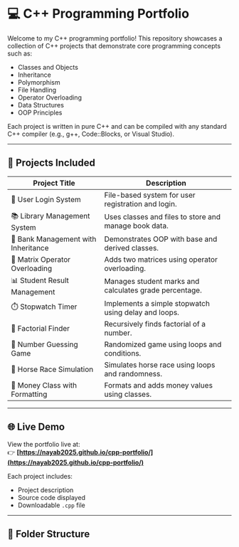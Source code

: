 # 💻 C++ Programming Portfolio

Welcome to my C++ programming portfolio! This repository showcases a collection of C++ projects that demonstrate core programming concepts such as:

- Classes and Objects  
- Inheritance  
- Polymorphism  
- File Handling  
- Operator Overloading  
- Data Structures  
- OOP Principles  

Each project is written in pure C++ and can be compiled with any standard C++ compiler (e.g., g++, Code::Blocks, or Visual Studio).

---

## 🚀 Projects Included

| Project Title                           | Description                                                  |
|----------------------------------------|--------------------------------------------------------------|
| 🔐 User Login System                   | File-based system for user registration and login.           |
| 📚 Library Management System           | Uses classes and files to store and manage book data.        |
| 🏦 Bank Management with Inheritance    | Demonstrates OOP with base and derived classes.              |
| 🧮 Matrix Operator Overloading         | Adds two matrices using operator overloading.                |
| 📊 Student Result Management           | Manages student marks and calculates grade percentage.       |
| ⏱️ Stopwatch Timer                     | Implements a simple stopwatch using delay and loops.         |
| 🧠 Factorial Finder                    | Recursively finds factorial of a number.                     |
| 🎲 Number Guessing Game                | Randomized game using loops and conditions.                  |
| 🏁 Horse Race Simulation               | Simulates horse race using loops and randomness.             |
| 💸 Money Class with Formatting         | Formats and adds money values using classes.                 |

---

## 🌐 Live Demo

View the portfolio live at:  
👉 **[https://nayab2025.github.io/cpp-portfolio/](https://nayab2025.github.io/cpp-portfolio/)**

Each project includes:
- Project description  
- Source code displayed  
- Downloadable `.cpp` file

---

## 📂 Folder Structure
